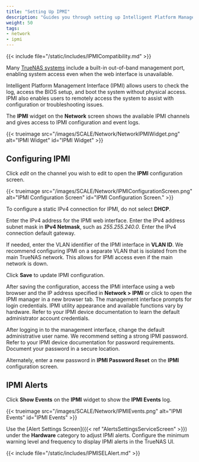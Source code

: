 ```yaml
---
title: "Setting Up IPMI"
description: "Guides you through setting up Intelligent Platform Management Interface (IPMI) on TrueNAS."
weight: 50
tags:
- network
- ipmi
---
```


{{< include file="/static/includes/IPMICompatibility.md" >}}

Many [TrueNAS systems](https://www.truenas.com/docs/hardware/) include a built-in out-of-band management port, enabling system access even when the web interface is unavailable.

Intelligent Platform Management Interface (IPMI) allows users to check the log, access the BIOS setup, and boot the system without physical access.
IPMI also enables users to remotely access the system to assist with configuration or troubleshooting issues.

The **IPMI** widget on the **Network** screen shows the available IPMI channels and gives access to IPMI configuration and event logs.

{{< trueimage src="/images/SCALE/Network/NetworkIPMIWidget.png" alt="IPMI Widget" id="IPMI Widget" >}}

## Configuring IPMI

Click <i class="material-icons" aria-hidden="true" title="Edit">edit</i> on the channel you wish to edit to open the **IPMI** configuration screen.

{{< trueimage src="/images/SCALE/Network/IPMIConfigurationScreen.png" alt="IPMI Configuration Screen" id="IPMI Configuration Screen." >}}

To configure a static IPv4 connection for IPMI, do not select **DHCP**.

Enter the IPv4 address for the IPMI web interface.
Enter the IPv4 address subnet mask in **IPv4 Netmask**, such as *255.255.240.0*.
Enter the IPv4 connection default gateway.

If needed, enter the VLAN identifier of the IPMI interface in **VLAN ID**.
We recommend configuring IPMI on a separate VLAN that is isolated from the main TrueNAS network.
This allows for IPMI access even if the main network is down.

Click **Save** to update IPMI configuration.

After saving the configuration, access the IPMI interface using a web browser and the IP address specified in **Network > IPMI** or click <span class="iconify" data-icon="ic:round-launch" title="Open"></span> to open the IPMI manager in a new browser tab.
The management interface prompts for login credentials.
IPMI utility appearance and available functions vary by hardware.
Refer to your IPMI device documentation to learn the default administrator account credentials.

After logging in to the management interface, change the default administrative user name.
We recommend setting a strong IPMI password.
Refer to your IPMI device documentation for password requirements.
Document your password in a secure location.

Alternately, enter a new password in **IPMI Password Reset** on the **IPMI** configuration screen.

## IPMI Alerts

Click **Show Events** on the **IPMI** widget to show the **IPMI Events** log.

{{< trueimage src="/images/SCALE/Network/IPMIEvents.png" alt="IPMI Events" id="IPMI Events" >}}

Use the [Alert Settings Screen]({{< ref "AlertsSettingsServiceScreen" >}}) under the **Hardware** category to adjust IPMI alerts.
Configure the minimum warning level and frequency to display IPMI alerts in the TrueNAS UI.

{{< include file="/static/includes/IPMISELAlert.md" >}}

